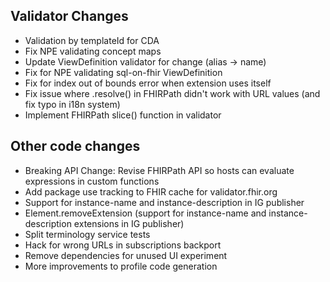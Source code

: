 ## Validator Changes

* Validation by templateId for CDA
* Fix NPE validating concept maps
* Update ViewDefinition validator for change (alias -> name)
* Fix for NPE validating sql-on-fhir ViewDefinition
* Fix for index out of bounds error when extension uses itself
* Fix issue where .resolve() in FHIRPath didn't work with URL values (and fix typo in i18n system)
* Implement FHIRPath slice() function in validator

## Other code changes

* Breaking API Change: Revise FHIRPath API so hosts can evaluate expressions in custom functions
* Add package use tracking to FHIR cache for validator.fhir.org
* Support for instance-name and instance-description in IG publisher
* Element.removeExtension (support for instance-name and instance-description extensions in IG publisher)
* Split terminology service tests
* Hack for wrong URLs in subscriptions backport
* Remove dependencies for unused UI experiment
* More improvements to profile code generation
